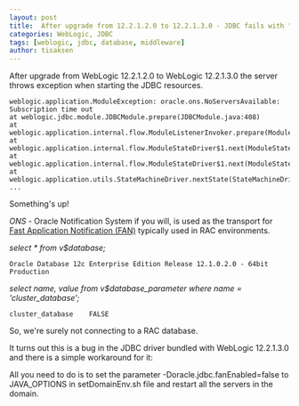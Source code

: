 ```yaml
---
layout: post
title:  After upgrade from 12.2.1.2.0 to 12.2.1.3.0 - JDBC fails with "ONS configuration failed"
categories: WebLogic, JDBC
tags: [weblogic, jdbc, database, middleware]
author: tisaksen
---
```

<link rel="stylesheet" href="//maxcdn.bootstrapcdn.com/font-awesome/4.3.0/css/font-awesome.min.css">
After upgrade from WebLogic 12.2.1.2.0 to WebLogic 12.2.1.3.0 the server throws exception when starting the JDBC resources.


	weblogic.application.ModuleException: oracle.ons.NoServersAvailable: Subscription time out
	at weblogic.jdbc.module.JDBCModule.prepare(JDBCModule.java:408)
	at weblogic.application.internal.flow.ModuleListenerInvoker.prepare(ModuleListenerInvoker.java:100)
	at weblogic.application.internal.flow.ModuleStateDriver$1.next(ModuleStateDriver.java:192)
	at weblogic.application.internal.flow.ModuleStateDriver$1.next(ModuleStateDriver.java:187)
	at weblogic.application.utils.StateMachineDriver.nextState(StateMachineDriver.java:45)
	...

Something's up! 

*ONS* - Oracle Notification System if you will, is used as the transport for [Fast Application Notification (FAN)](http://www.oracle.com/technetwork/database/options/clustering/overview/fastapplicationnotification12c-2538999.pdf) typically used in RAC environments.

*select * from v$database;*

    Oracle Database 12c Enterprise Edition Release 12.1.0.2.0 - 64bit Production

*select name, value from v$database_parameter where name = 'cluster_database';*

    cluster_database	FALSE

So, we're surely not connecting to a RAC database.



It turns out this is a bug in the JDBC driver bundled with WebLogic 12.2.1.3.0 and there is a simple workaround for it:

All you need to do is to set the parameter -Doracle.jdbc.fanEnabled=false to JAVA_OPTIONS in setDomainEnv.sh file and restart all the servers in the domain.

